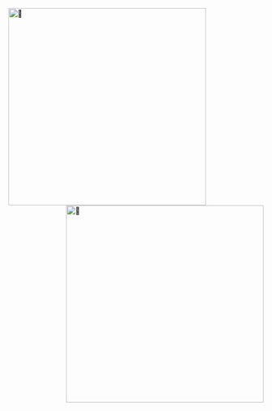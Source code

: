 [<img align="left" width="390" alt="🦑" src="https://gist.githubusercontent.com/77629296/9a6b15a4690b06f5011727d30aadd116/raw/general.svg">](#)
[<img align="right" width="390" alt="🦑" src="https://cdn.jsdelivr.net/gh/77629296/77629296/assets/images/splatoon.webp">](#)